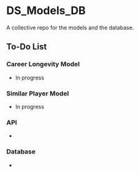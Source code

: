 # DS_Models_DB
A collective repo for the models and the database.

## To-Do List
### Career Longevity Model
  - In progress
  
### Similar Player Model
  - In progress
### API
  -
### Database
  -
